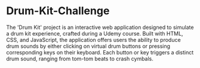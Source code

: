 # Drum-Kit-Challenge

The 'Drum Kit' project is an interactive web application designed to simulate a drum kit experience, crafted during a Udemy course. Built with HTML, CSS, and JavaScript, the application offers users the ability to produce drum sounds by either clicking on virtual drum buttons or pressing corresponding keys on their keyboard. Each button or key triggers a distinct drum sound, ranging from tom-tom beats to crash cymbals.
